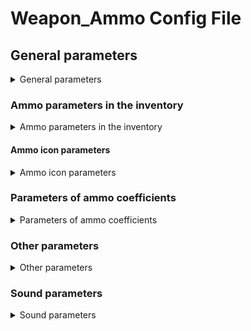 # Weapon_Ammo Config File

## General parameters

<details>
    <summary>General parameters</summary>

| Parameter Name | Parameter Description | Example value | Parameter Possible Values and their descriptions |
---|---|---|---|
| GroupControlSection |  | spawn_group |  |
| discovery_dependency |  |  |  |
| $spawn | the ammo directory in the Level Editor | "weapons\ammo\ammo_11.43x23_hydro" |  |
| class | engine ammo class | AMMO_S | AMMO_S - S_VOG25 - S_OG7B - S_M209 |
| cform | parameter for dynamic objects; necessary for correct creation of the skeleton model | skeleton |  |
| visual | World-model ammo box | dynamics\weapons\wpn_ammo\ammo_1143x23_fmj.ogf | Specifies the path to the file |
| $prefetch | preload queue | 64 |  |
| kind | The type of item to group into the appropriate section in the Item Spawner | w_ammo |  |
| cost | Base price | 910 | Specified in numbers |
| box_size | number of bullets in a pack | 16 | Specified in numbers |

</details>

### Ammo parameters in the inventory

<details>
    <summary>Ammo parameters in the inventory</summary>

| Parameter Name | Parameter Description | Example value | Parameter Possible Values and their descriptions |
---|---|---|---|
| inv_name | The name in the inventory | ammo-11.43x23-fmj |  |
| inv_name_short | short name in the inventory | ammo-11.43x23-fmj_s |  |
| inv_weight | inventory weight | .29 | The number is given in kilograms |
| description | Description in inventory | ammo-11.43x23-fmj_descr |  |

</details>

#### Ammo icon parameters

<details>
    <summary>Ammo icon parameters</summary>

| Parameter Name | Parameter Description | Example value | Parameter Possible Values and their descriptions |
---|---|---|---|
| inv_grid_width | icon width | 2 | number of 50x50 pixels cells |
| inv_grid_height | icon height | 1 | number of 50x50 pixels cells |
| inv_grid_x | the coordinate of the upper left corner of the icon on a 50x50 pixel grid on the X axis | 55 | number of cells indented to the right |
| inv_grid_y | The coordinate of the upper left corner of the icon on a 50x50 pixel grid on the Y axis | 11 | number of cells indenting downward |

</details>

### Parameters of ammo coefficients

<details>
    <summary>Parameters of ammo coefficients</summary>

| Parameter Name | Parameter Description | Example value | Parameter Possible Values and their descriptions |
---|---|---|---|
| k_disp | Coefficient of accuracy of the bullet | 0.66 |  |
| k_impulse | Pulse coefficient transmitted to the ragdoll-body | 0.55 |  |
| k_ap |  | 0.1 |  |
| k_air_resistance | Bullet air resistance coefficient | 0.8 |  |
| k_hit	 | Bullet kill rate | 1.0 |  |
| k_bullet_speed | Bullet velocity coefficient | 1.15 |  |
| k_cam_dispersion | Camera dispersion coefficient | 1.0 |  |
| k_pierce | Penetration power of a bullet |  |  |
| k_dist | Range coefficient | 0.75 |  |

</details>

### Other parameters

<details>
    <summary>Other parameters</summary>

| Parameter Name | Parameter Description | Example value | Parameter Possible Values and their descriptions |
---|---|---|---|
| tracer_color_ID |  | 2 |  |
| wm_size | texture size of the mark left on the ground after the explosion | 0.072 | The bigger the number, the bigger the mark |
| impair | Barrel wear coefficient from the bullet | 1.4 |  |
| tier |  | 2 |  |
| buck_shot | Number of components in a bullet, e.g. fractions | 9 |  |
| tracer | Is the bullet a tracer | off | on (Yes) - off (No) |
| 4to1_tracer | Will four tracers be combined into one | true | true (yes) - false (no) |
| explosive | Will there be an explosion when touched | false | true (yes) - false (no) |
| disassemble_parts |  | prt_i_ammo,prt_i_ammo |  |

</details>

### Sound parameters

<details>
    <summary>Sound parameters</summary>

| Parameter Name | Parameter Description | Example value | Parameter Possible Values and their descriptions |
---|---|---|---|
| snd_on_take | The sound when taking | ammo |  |

</details>